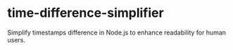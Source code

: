 # time-difference-simplifier
Simplify timestamps difference in Node.js to enhance readability for human users.
